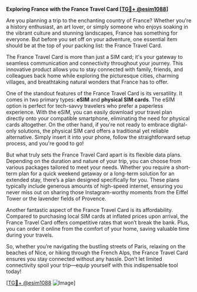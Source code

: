 **Exploring France with the France Travel Card [[TG💪+ @esim1088](https://t.me/s/esim1088)]**

Are you planning a trip to the enchanting country of France? Whether you're a history enthusiast, an art lover, or simply someone who enjoys soaking in the vibrant culture and stunning landscapes, France has something for everyone. But before you set off on your adventure, one essential item should be at the top of your packing list: the France Travel Card.

The France Travel Card is more than just a SIM card; it's your gateway to seamless communication and connectivity throughout your journey. This innovative product allows you to stay connected with family, friends, and colleagues back home while exploring the picturesque cities, charming villages, and breathtaking natural wonders that France has to offer.

One of the standout features of the France Travel Card is its versatility. It comes in two primary types: **eSIM** and **physical SIM cards**. The eSIM option is perfect for tech-savvy travelers who prefer a paperless experience. With the eSIM, you can easily download your travel plan directly onto your compatible smartphone, eliminating the need for physical cards altogether. On the other hand, if you're not ready to embrace digital-only solutions, the physical SIM card offers a traditional yet reliable alternative. Simply insert it into your phone, follow the straightforward setup process, and you're good to go!

But what truly sets the France Travel Card apart is its flexible data plans. Depending on the duration and nature of your trip, you can choose from various packages tailored to meet your needs. Whether you require a short-term plan for a quick weekend getaway or a long-term solution for an extended stay, there’s a plan designed specifically for you. These plans typically include generous amounts of high-speed internet, ensuring you never miss out on sharing those Instagram-worthy moments from the Eiffel Tower or the lavender fields of Provence.

Another fantastic aspect of the France Travel Card is its affordability. Compared to purchasing local SIM cards at inflated prices upon arrival, the France Travel Card offers competitive rates that won’t break the bank. Plus, you can order it online from the comfort of your home, saving valuable time during your travels.

So, whether you’re navigating the bustling streets of Paris, relaxing on the beaches of Nice, or hiking through the French Alps, the France Travel Card ensures you stay connected without any hassle. Don’t let limited connectivity spoil your trip—equip yourself with this indispensable tool today!

[[TG💪+ @esim1088](https://t.me/s/esim1088) ![Image](https://i.postimg.cc/Y0z9fWf4/image.png)]